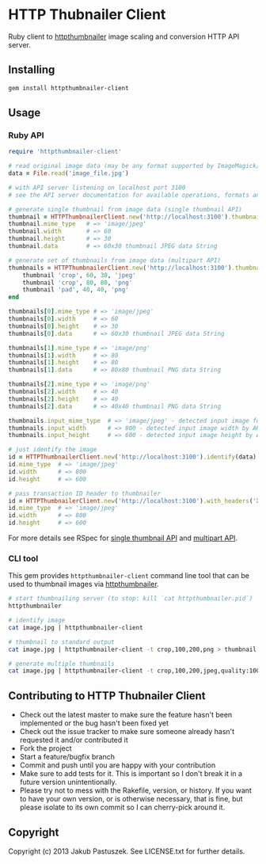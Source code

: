 # HTTP Thubnailer Client

Ruby client to [httpthumbnailer](http://github.com/jpastuszek/httpthumbnailer) image scaling and conversion HTTP API server.

## Installing

```bash
gem install httpthumbnailer-client
```

## Usage

### Ruby API

```ruby
require 'httpthumbnailer-client'

# read original image data (may be any format supported by ImageMagick/GraphicsMagick installation on the server)
data = File.read('image_file.jpg')

# with API server listening on localhost port 3100
# see the API server documentation for available operations, formats and options

# generate single thumbnail from image data (single thumbnail API)
thumbnail = HTTPThumbnailerClient.new('http://localhost:3100').thumbnail(data, 'crop', 60, 30, 'jpeg')
thumbnail.mime_type   # => 'image/jpeg'
thumbnail.width       # => 60
thumbnail.height      # => 30
thumbnail.data        # => 60x30 thumbnail JPEG data String

# generate set of thumbnails from image data (multipart API)
thumbnails = HTTPThumbnailerClient.new('http://localhost:3100').thumbnail(data) do
	thumbnail 'crop', 60, 30, 'jpeg' 
	thumbnail 'crop', 80, 80, 'png'
	thumbnail 'pad', 40, 40, 'png'
end

thumbnails[0].mime_type # => 'image/jpeg'
thumbnails[0].width     # => 60
thumbnails[0].height    # => 30
thumbnails[0].data      # => 60x30 thumbnail JPEG data String

thumbnails[1].mime_type # => 'image/png'
thumbnails[1].width     # => 80
thumbnails[1].height    # => 80
thumbnails[1].data      # => 80x80 thumbnail PNG data String

thumbnails[2].mime_type # => 'image/png'
thumbnails[2].width     # => 40
thumbnails[2].height    # => 40
thumbnails[2].data      # => 40x40 thumbnail PNG data String

thumbnails.input_mime_type  # => 'image/jpeg' - detected input image format by API server (content based)
thumbnails.input_width      # => 800 - detected input image width by API server (content based)
thumbnails.input_height     # => 600 - detected input image height by API server (content based)

# just identify the image
id = HTTPThumbnailerClient.new('http://localhost:3100').identify(data)
id.mime_type  # => 'image/jpeg'
id.width      # => 800
id.height     # => 600

# pass transaction ID header to thumbnailer
id = HTTPThumbnailerClient.new('http://localhost:3100').with_headers('XID' => '123').identify(data)
id.mime_type  # => 'image/jpeg'
id.width      # => 800
id.height     # => 600
```

For more details see RSpec for [single thumbnail API](http://github.com/jpastuszek/httpthumbnailer-client/blob/master/spec/thumbnail_spec.rb) and [multipart API](http://github.com/jpastuszek/httpthumbnailer-client/blob/master/spec/thumbnails_spec.rb).

### CLI tool

This gem provides `httpthumbnailer-client` command line tool that can be used to thumbnail images via [httpthumbnailer](http://github.com/jpastuszek/httpthumbnailer).

```bash
# start thumbnailing server (to stop: kill `cat httpthumbnailer.pid`)
httpthumbnailer

# identify image
cat image.jpg | httpthumbnailer-client

# thumbnail to standard output
cat image.jpg | httpthumbnailer-client -t crop,100,200,png > thumbnail.png

# generate multiple thumbnails
cat image.jpg | httpthumbnailer-client -t crop,100,200,jpeg,quality:100 -t pad,200,200,png thumbnail1.jpg thumbnail2.png
```

## Contributing to HTTP Thubnailer Client
 
* Check out the latest master to make sure the feature hasn't been implemented or the bug hasn't been fixed yet
* Check out the issue tracker to make sure someone already hasn't requested it and/or contributed it
* Fork the project
* Start a feature/bugfix branch
* Commit and push until you are happy with your contribution
* Make sure to add tests for it. This is important so I don't break it in a future version unintentionally.
* Please try not to mess with the Rakefile, version, or history. If you want to have your own version, or is otherwise necessary, that is fine, but please isolate to its own commit so I can cherry-pick around it.

## Copyright

Copyright (c) 2013 Jakub Pastuszek. See LICENSE.txt for
further details.

